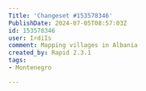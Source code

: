 ```yaml
---
Title: 'Changeset #153578346'
PublishDate: 2024-07-05T08:57:03Z
id: 153578346
user: IrdiIs
comment: Mapping villages in Albania
created_by: Rapid 2.3.1
tags:
- Montenegro

---
```

